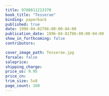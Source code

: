 ```yaml
---
title: 9780811213370
book_title: "Tesserae"
binding: paperback
published: true
date: 1996-04-01T06:00:00-04:00
publication_date: 1996-04-01T06:00:00-04:00
show_in_forthcoming: false
contributors:

cover_image_path: Tesserae.jpg
forsale: false
saleprice:
shipping_charge:
price_us: 9.95
price_cn:
trim_size: 5x8
page_count: 160
---
```


